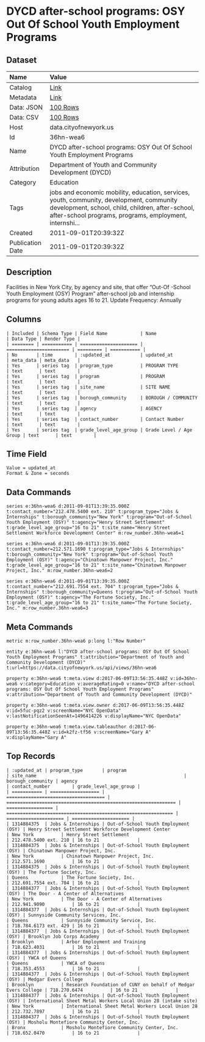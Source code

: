 # DYCD after-school programs: OSY Out Of School Youth Employment Programs

## Dataset

| Name | Value |
| :--- | :---- |
| Catalog | [Link](https://catalog.data.gov/dataset/dycd-after-school-programs-osy-out-of-school-youth-employment-programs-b0b82) |
| Metadata | [Link](https://data.cityofnewyork.us/api/views/36hn-wea6) |
| Data: JSON | [100 Rows](https://data.cityofnewyork.us/api/views/36hn-wea6/rows.json?max_rows=100) |
| Data: CSV | [100 Rows](https://data.cityofnewyork.us/api/views/36hn-wea6/rows.csv?max_rows=100) |
| Host | data.cityofnewyork.us |
| Id | 36hn-wea6 |
| Name | DYCD after-school programs: OSY Out Of School Youth Employment Programs |
| Attribution | Department of Youth and Community Development (DYCD) |
| Category | Education |
| Tags | jobs and economic mobility, education, services, youth, community, development, community development, school, child, children, after-school, after-school programs, programs, employment, internshi... |
| Created | 2011-09-01T20:39:32Z |
| Publication Date | 2011-09-01T20:39:32Z |

## Description

Facilities in New York City, by agency and site, that offer “Out-Of -School Youth Employment (OSY) Program” after-school  job and internship programs for young adults ages 16 to 21.
Update Frequency: Annually

## Columns

```ls
| Included | Schema Type | Field Name            | Name                    | Data Type | Render Type |
| ======== | =========== | ===================== | ======================= | ========= | =========== |
| No       | time        | :updated_at           | updated_at              | meta_data | meta_data   |
| Yes      | series tag  | program_type          | PROGRAM TYPE            | text      | text        |
| Yes      | series tag  | program               | PROGRAM                 | text      | text        |
| Yes      | series tag  | site_name             | SITE NAME               | text      | text        |
| Yes      | series tag  | borough_community     | BOROUGH / COMMUNITY     | text      | text        |
| Yes      | series tag  | agency                | AGENCY                  | text      | text        |
| Yes      | series tag  | contact_number        | Contact Number          | text      | text        |
| Yes      | series tag  | grade_level_age_group | Grade Level / Age Group | text      | text        |
```

## Time Field

```ls
Value = updated_at
Format & Zone = seconds
```

## Data Commands

```ls
series e:36hn-wea6 d:2011-09-01T13:39:35.000Z t:contact_number="212.478.5400 ext. 210" t:program_type="Jobs & Internships" t:borough_community="New York" t:program="Out-of-School Youth Employment (OSY)" t:agency="Henry Street Settlement" t:grade_level_age_group="16 to 21" t:site_name="Henry Street Settlement Workforce Development Center" m:row_number.36hn-wea6=1

series e:36hn-wea6 d:2011-09-01T13:39:35.000Z t:contact_number=212.571.1690 t:program_type="Jobs & Internships" t:borough_community="New York" t:program="Out-of-School Youth Employment (OSY)" t:agency="Chinatown Manpower Project, Inc." t:grade_level_age_group="16 to 21" t:site_name="Chinatown Manpower Project, Inc." m:row_number.36hn-wea6=2

series e:36hn-wea6 d:2011-09-01T13:39:35.000Z t:contact_number="212.691.7554 ext. 704" t:program_type="Jobs & Internships" t:borough_community=Queens t:program="Out-of-School Youth Employment (OSY)" t:agency="The Fortune Society, Inc." t:grade_level_age_group="16 to 21" t:site_name="The Fortune Society, Inc." m:row_number.36hn-wea6=3
```

## Meta Commands

```ls
metric m:row_number.36hn-wea6 p:long l:"Row Number"

entity e:36hn-wea6 l:"DYCD after-school programs: OSY Out Of School Youth Employment Programs" t:attribution="Department of Youth and Community Development (DYCD)" t:url=https://data.cityofnewyork.us/api/views/36hn-wea6

property e:36hn-wea6 t:meta.view d:2017-06-09T13:56:35.448Z v:id=36hn-wea6 v:category=Education v:averageRating=0 v:name="DYCD after-school programs: OSY Out Of School Youth Employment Programs" v:attribution="Department of Youth and Community Development (DYCD)"

property e:36hn-wea6 t:meta.view.owner d:2017-06-09T13:56:35.448Z v:id=5fuc-pqz2 v:screenName="NYC OpenData" v:lastNotificationSeenAt=1496414226 v:displayName="NYC OpenData"

property e:36hn-wea6 t:meta.view.tableauthor d:2017-06-09T13:56:35.448Z v:id=k2fz-tf56 v:screenName="Gary A" v:displayName="Gary A"
```

## Top Records

```ls
| :updated_at | program_type       | program                              | site_name                                                      | borough_community | agency                                                        | contact_number        | grade_level_age_group | 
| =========== | ================== | ==================================== | ============================================================== | ================= | ============================================================= | ===================== | ===================== | 
| 1314884375  | Jobs & Internships | Out-of-School Youth Employment (OSY) | Henry Street Settlement Workforce Development Center           | New York          | Henry Street Settlement                                       | 212.478.5400 ext. 210 | 16 to 21              | 
| 1314884375  | Jobs & Internships | Out-of-School Youth Employment (OSY) | Chinatown Manpower Project, Inc.                               | New York          | Chinatown Manpower Project, Inc.                              | 212.571.1690          | 16 to 21              | 
| 1314884375  | Jobs & Internships | Out-of-School Youth Employment (OSY) | The Fortune Society, Inc.                                      | Queens            | The Fortune Society, Inc.                                     | 212.691.7554 ext. 704 | 16 to 21              | 
| 1314884377  | Jobs & Internships | Out-of-School Youth Employment (OSY) | The Door - A Center of Alternatives                            | New York          | The Door - A Center of Alternatives                           | 212.941.9090          | 16 to 21              | 
| 1314884377  | Jobs & Internships | Out-of-School Youth Employment (OSY) | Sunnyside Community Services, Inc.                             | Queens            | Sunnyside Community Service, Inc.                             | 718.784.6173 ext. 429 | 16 to 21              | 
| 1314884377  | Jobs & Internships | Out-of-School Youth Employment (OSY) | Brooklyn Job Corps Academy                                     | Brooklyn          | Arbor Employment and Training                                 | 718.623.4031          | 16 to 21              | 
| 1314884377  | Jobs & Internships | Out-of-School Youth Employment (OSY) | YWCA of Queens                                                 | Queens            | YWCA of Queens                                                | 718.353.4553          | 16 to 21              | 
| 1314884377  | Jobs & Internships | Out-of-School Youth Employment (OSY) | Medgar Evers College                                           | Brooklyn          | Research Foundation of CUNY on behalf of Medgar Evers College | 718.270.6474          | 16 to 21              | 
| 1314884377  | Jobs & Internships | Out-of-School Youth Employment (OSY) | International Sheet Metal Workers Local Union 28 (intake site) | New York          | International Sheet Metal Workers Local Union 28              | 212.732.7897          | 16 to 21              | 
| 1314884377  | Jobs & Internships | Out-of-School Youth Employment (OSY) | Mosholu Montefiore Community Center, Inc.                      | Bronx             | Mosholu Montefiore Community Center, Inc.                     | 718.652.0470          | 16 to 21              | 
```